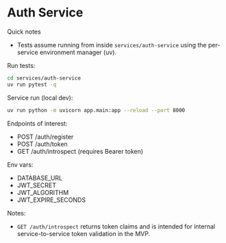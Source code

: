 # Auth Service

Quick notes

- Tests assume running from inside `services/auth-service` using the per-service environment manager (uv).

Run tests:

```bash
cd services/auth-service
uv run pytest -q
```

Service run (local dev):

```bash
uv run python -m uvicorn app.main:app --reload --port 8000
```

Endpoints of interest:
- POST /auth/register
- POST /auth/token
- GET /auth/introspect  (requires Bearer token)

Env vars:
- DATABASE_URL
- JWT_SECRET
- JWT_ALGORITHM
- JWT_EXPIRE_SECONDS

Notes:
- `GET /auth/introspect` returns token claims and is intended for internal service-to-service token validation in the MVP.
